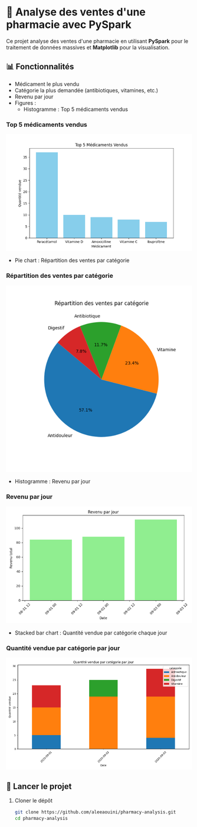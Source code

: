 # 🏥 Analyse des ventes d'une pharmacie avec PySpark

Ce projet analyse des ventes d'une pharmacie en utilisant **PySpark** pour le traitement de données massives et **Matplotlib** pour la visualisation.

## 📊 Fonctionnalités
- Médicament le plus vendu
- Catégorie la plus demandée (antibiotiques, vitamines, etc.)
- Revenu par jour
- Figures :
  - Histogramme : Top 5 médicaments vendus  

### Top 5 médicaments vendus
![Top 5 Médicaments](figures/top5_medicaments.png)

  - Pie chart : Répartition des ventes par catégorie  

### Répartition des ventes par catégorie
![Répartition par catégorie](figures/repartition_categories.png)

  - Histogramme : Revenu par jour  

### Revenu par jour
![Revenu par jour](figures/revenu_par_jour.png)

  - Stacked bar chart : Quantité vendue par catégorie chaque jour  

### Quantité vendue par catégorie par jour
![Quantité par catégorie par jour](figures/quantite_par_categorie_par_jour.png)

## 🚀 Lancer le projet
1. Cloner le dépôt
   ```bash
   git clone https://github.com/aleeaouini/pharmacy-analysis.git
   cd pharmacy-analysis
